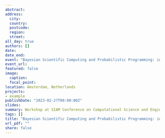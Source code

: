 ```yaml
---
abstract: 
address:
  city: 
  country: 
  postcode: 
  region: 
  street: 
all_day: true
authors: []
date: 
date_end: 
event: "Bayesian Scientific Computing and Probabilistic Programming: inside and outside the “black box”"
event_url:
featured: false
image:
  caption: 
  focal_point: 
location: Amsterdam, Netherlands
projects:
- example
publishDate: "2023-02-27T00:00:00Z"
slides: 
summary: Workshop at SIAM Conference on Computational Science and Engineering
tags: []
title: "Bayesian Scientific Computing and Probabilistic Programming: inside and outside the “black box”"
url_pdf: ""
share: false
---
```

